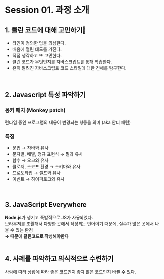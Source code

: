 # Session 01. 과정 소개
## 1. 클린 코드에 대해 고민하기🤔
- 타인이 정의한 답을 의심한다.
- 배움에 열린 태도를 가진다.
- 직접 생각하고 또 고민한다.
- 클린 코드가 무엇인지를 자바스크립트를 통해 학습한다.
- 흔히 알려진 자바스크립트 코드 스타일에 대한 견해를 탐구한다.
<br>

## 2. Javascript 특성 파악하기
### 몽키 패치 (Monkey patch)
런타임 중인 프로그램의 내용이 변경되는 행동을 의미 (aka 안티 패턴)
### 특징
- 문법 → 자바와 유사
- 문자열, 배열, 정규 표현식 → 펄과 유사
- 함수 → 오크와 유사
- 클로저, 스코프 환경 → 스키마와 유사
- 프로토타입 → 셀프와 유사
- 이벤트 → 하이퍼토크와 유사
<br>

## 3. JavaScript Everywhere
<b>Node.js</b>가 생기고 폭발적으로 JS가 사용되었다.<br>
브라우저를 초월해서 다양한 곳에서 작성되는 언어이기 때문에, 실수가 많은 곳에서 나올 수 있는 환경<br>
<b>→ 때문에 클린코드로 작성해야한다</b>
<br><br>

## 4. 사례를 파악하고 의식적으로 수련하기
사람에 따라 상황에 따라 좋은 코드인지 좋지 않은 코드인지 바뀔 수 있다.<br>
